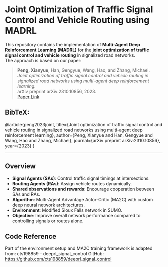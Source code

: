 # Joint Optimization of Traffic Signal Control and Vehicle Routing using MADRL

This repository contains the implementation of **Multi-Agent Deep Reinforcement Learning (MADRL)** for the **joint optimization of traffic signal control and vehicle routing** in signalized road networks.  
The approach is based on our paper:

> **Peng, Xianyue**, Han, Gengyue, Wang, Hao, and Zhang, Michael.  
> *Joint optimization of traffic signal control and vehicle routing in signalized road networks using multi-agent deep reinforcement learning.*  
> arXiv preprint arXiv:2310.10856, 2023.  
> [Paper Link](https://arxiv.org/abs/2310.10856)

## BibTeX:
@article{peng2023joint,
  title={Joint optimization of traffic signal control and vehicle routing in signalized road networks using multi-agent deep reinforcement learning},
  author={Peng, Xianyue and Han, Gengyue and Wang, Hao and Zhang, Michael},
  journal={arXiv preprint arXiv:2310.10856},
  year={2023}
}

---

## Overview

- **Signal Agents (SAs)**: Control traffic signal timings at intersections.
- **Routing Agents (RAs)**: Assign vehicle routes dynamically.
- **Shared observations and rewards**: Encourage cooperation between SAs and RAs.
- **Algorithm**: Multi-Agent Advantage Actor-Critic (MA2C) with custom deep neural network architectures.
- **Environment**: Modified Sioux Falls network in SUMO.
- **Objective**: Improve overall network performance compared to controlling signals or routes alone.

## Code Reference

Part of the environment setup and MA2C training framework is adapted from:
cts198859 – deeprl_signal_control
GitHub: https://github.com/cts198859/deeprl_signal_control
